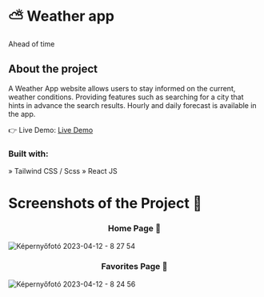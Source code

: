 # ⛅ Weather app 
Ahead of time

<h2> About the project </h2>
A Weather App website allows users to stay informed on the current, weather conditions. Providing features such as searching for a city that hints in advance the search results. Hourly and daily forecast is available in the app.

👉 Live Demo: [Live Demo](https://weather-app-mcrzx.vercel.app/)

<h3> Built with: </h3>
» Tailwind CSS / Scss
» React JS

# Screenshots of the Project 📸 
<h3 align='center'>Home Page 🏡</h3>

![Képernyőfotó 2023-04-12 - 8 27 54](https://user-images.githubusercontent.com/117686212/231359357-2aac1d13-b42a-4aac-8d7b-9d7ed85f2290.png)
<h3 align='center'>Favorites Page 🔆</h3>

![Képernyőfotó 2023-04-12 - 8 24 56](https://user-images.githubusercontent.com/117686212/231358888-2fddef5a-23e3-44ae-a81f-d48f9af388c1.png)

